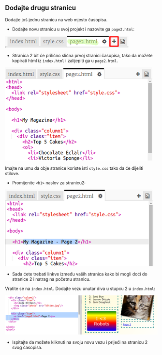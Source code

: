 ## Dodajte drugu stranicu

Dodajte još jednu stranicu na web mjesto časopisa.

+ Dodajte novu stranicu u svoj projekt i nazovite ga `page2.html`:

![screenshot](images/magazine-page2.png)

+ Stranica 2 bit će prilično slična prvoj stranici časopisa, tako da možete kopirati html iz `index.html` i zalijepiti ga u `page2.html`.

![screenshot](images/magazine-page2-html.png)

Imajte na umu da obje stranice koriste isti `style.css` tako da će dijeliti stilove.

+ Promijenite `<h1>` naslov za stranicu2:

![screenshot](images/magazine-page2-h1.png)

+ Sada ćete trebati linkve između vaših stranica kako bi mogli doći do stranice 2 i natrag na početnu stranicu.

Vratite se na `index.html`. Dodajte vezu unutar diva u stupcu 2 u `index.html`:

![screenshot](images/magazine-page2-link.png)

+ Ispitajte da možete kliknuti na svoju novu vezu i prijeći na stranicu 2 svog časopisa.